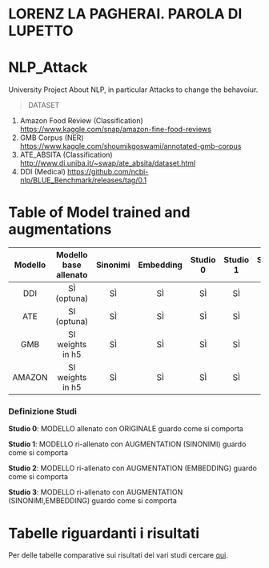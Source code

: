 # LORENZ LA PAGHERAI. PAROLA DI LUPETTO

# NLP_Attack
University Project About NLP, in particular Attacks to change the behavoiur.
> DATASET
1. Amazon Food Review (Classification)      https://www.kaggle.com/snap/amazon-fine-food-reviews
2. GMB Corpus (NER)                         https://www.kaggle.com/shoumikgoswami/annotated-gmb-corpus
3. ATE_ABSITA (Classification)              http://www.di.uniba.it/~swap/ate_absita/dataset.html
4. DDI (Medical)                            https://github.com/ncbi-nlp/BLUE_Benchmark/releases/tag/0.1

# Table of Model trained and augmentations

Modello  | Modello base allenato | Sinonimi | Embedding | Studio 0 | Studio 1 | Studio 2 | Studio 3 |
:------: | :-------------------: | :------: | :-------: | :------: | :------: | :------: | :------: |
DDI      |  SÌ (optuna)          | SÌ       |  SÌ       | SÌ       | SÌ       | SÌ       | SÌ       |
ATE      |  SI (optuna)          | SÌ       |  SÌ       | SÌ       | SÌ       | SÌ       | SÌ       |
GMB      |  SI weights in h5     | SÌ       |  SÌ       | SÌ       | SÌ       | SÌ       | SÌ       |
AMAZON   |  SI weights in h5     | SÌ       |  SÌ       | SÌ       | SÌ       | SÌ       | NO       |

### Definizione Studi 
**Studio 0**: MODELLO allenato con ORIGINALE guardo come si comporta </br>

**Studio 1**: MODELLO ri-allenato con AUGMENTATION (SINONIMI) guardo come si comporta </br>

**Studio 2**: MODELLO ri-allenato con AUGMENTATION (EMBEDDING) guardo come si comporta </br>

**Studio 3**: MODELLO ri-allenato con AUGMENTATION (SINONIMI,EMBEDDING) guardo come si comporta </br>

# Tabelle riguardanti i risultati
Per delle tabelle comparative sui risultati dei vari studi cercare [qui](models/).
